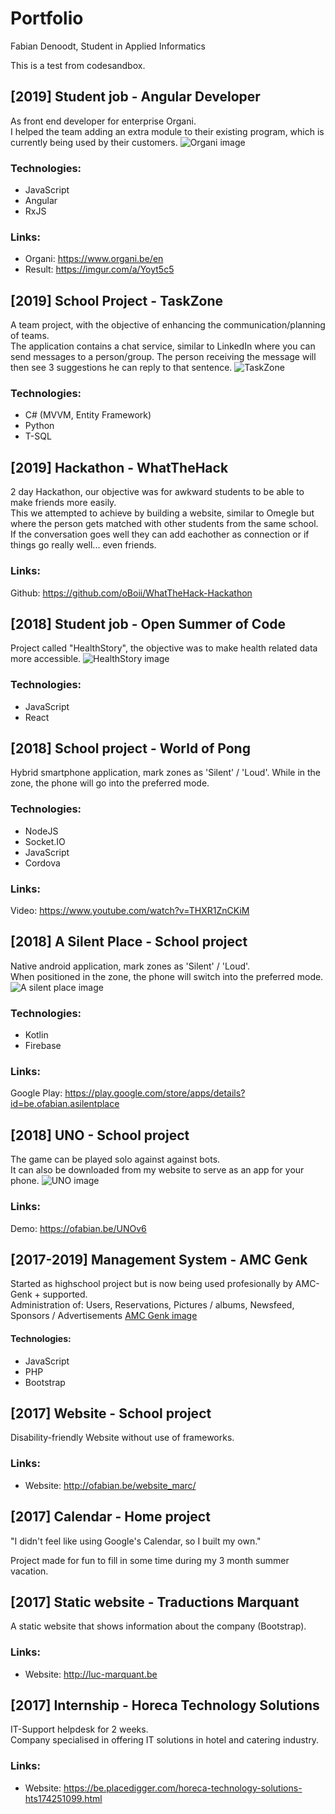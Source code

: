 # Portfolio

Fabian Denoodt, Student in Applied Informatics

This is a test from codesandbox.

## [2019] Student job - Angular Developer

As front end developer for enterprise Organi.  
I helped the team adding an extra module to their existing program, which is currently being used by their customers.
![Organi image](https://i.gyazo.com/ab7222350747b64bc41392d4d72aac73.png)

### Technologies:

- JavaScript
- Angular
- RxJS

### Links:

- Organi: https://www.organi.be/en
- Result: https://imgur.com/a/Yoyt5c5

## [2019] School Project - TaskZone

A team project, with the objective of enhancing the communication/planning of teams.  
The application contains a chat service, similar to LinkedIn where you can send messages to a person/group.
The person receiving the message will then see 3 suggestions he can reply to that sentence.
![TaskZone](https://i.imgur.com/K6PezTP.png)

### Technologies:

- C# (MVVM, Entity Framework)
- Python
- T-SQL

## [2019] Hackathon - WhatTheHack

2 day Hackathon, our objective was for awkward students to be able to make friends more easily.  
This we attempted to achieve by building a website, similar to Omegle but where the person gets matched with other students from the same school.  
If the conversation goes well they can add eachother as connection or if things go really well... even friends.

### Links:

Github: https://github.com/oBoii/WhatTheHack-Hackathon

## [2018] Student job - Open Summer of Code

Project called "HealthStory", the objective was to make health related data more accessible.
![HealthStory image](http://ofabian.be/cv/map/healthstory.png)

### Technologies:

- JavaScript
- React

## [2018] School project - World of Pong

Hybrid smartphone application, mark zones as 'Silent' / 'Loud'.
While in the zone, the phone will go into the preferred mode.

### Technologies:

- NodeJS
- Socket.IO
- JavaScript
- Cordova

### Links:

Video: https://www.youtube.com/watch?v=THXR1ZnCKiM

## [2018] A Silent Place - School project

Native android application, mark zones as 'Silent' / 'Loud'.  
When positioned in the zone, the phone will switch into the preferred mode.
![A silent place image](https://i.gyazo.com/99fd3405a5940747237c79991dd4c051.png)

### Technologies:

- Kotlin
- Firebase

### Links:

Google Play: https://play.google.com/store/apps/details?id=be.ofabian.asilentplace

## [2018] UNO - School project

The game can be played solo against against bots.  
It can also be downloaded from my website to serve as an app for your phone.
![UNO image](http://ofabian.be/cv/map/uno.png)

### Links:

Demo: https://ofabian.be/UNOv6

## [2017-2019] Management System - AMC Genk

Started as highschool project but is now being used profesionally by AMC-Genk + supported.  
Administration of:
Users, Reservations, Pictures / albums, Newsfeed, Sponsors / Advertisements
[AMC Genk image](http://ofabian.be/cv/map/amc.png)

#### Technologies:

- JavaScript
- PHP
- Bootstrap

## [2017] Website - School project

Disability-friendly Website without use of frameworks.

### Links:

- Website: http://ofabian.be/website_marc/

## [2017] Calendar - Home project

"I didn't feel like using Google's Calendar, so I built my own."

Project made for fun to fill in some time during my 3 month summer vacation.

## [2017] Static website - Traductions Marquant

A static website that shows information about the company (Bootstrap).

### Links:

- Website: http://luc-marquant.be

## [2017] Internship - Horeca Technology Solutions

IT-Support helpdesk for 2 weeks.  
Company specialised in offering IT solutions in hotel and catering industry.

### Links:

- Website: https://be.placedigger.com/horeca-technology-solutions-hts174251099.html
